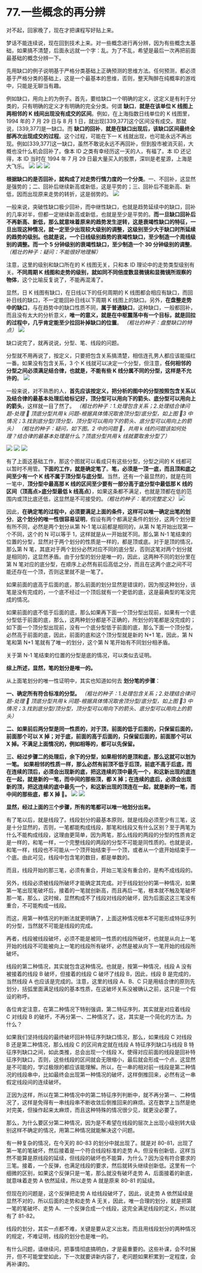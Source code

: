 # 77.一些概念的再分辨

对不起，回家晚了，现在才把课程写好贴上来。

梦话不能连续说，现在回到技术上来。对一些概念进行再分辨，因为有些概念太基础，如果搞不清楚，后面永远就一个字：乱。为了不乱，希望是最后一次再把前面最基础的概念分辨一下。

先用缺口的例子说明基于严格分类基础上正确预测的思维方法。任何预测，都必须基于严格分类的基础上，这是一个最基本的思维，否则，整天陶醉在纯概率的游戏中，只能是无聊当有趣。

例如缺口，用向上的为例子。首先，要给缺口一个明确的定义，这定义是有利于分类的，只有明确的定义才有明确的完全分类。何谓 **缺口**，**就是在该单位 K 线图上两相邻的 K 线间出现没有成交的区间**。例如，在上海指数日线单位的 K 线图里，1994 年的 7 月 29 日与 8 月 1 日，就出现[339,377]这个区间没有成交。那就说，[339,377]是一缺口。而 **缺口的回补**，**就是在缺口出现后，该缺口区间最终全部再次出现成交的过程**。这个过程，可能在下一 K 线就出现，也可能永远不再出现。例如[339,377]这一缺口，虽然不敢说永远不再回补，但到股市被消灭前，大概也没什么机会回补了。像本 ID 之类有幸经历这一天的人，有福了。本 ID 还记得，本 ID 当时在 1994 年 7 月 29 日最大量买入的股票，深圳是老星源，上海是大飞乐。
![](1.png)
![](2.png)
![](3.png)

**根据缺口的是否回补，就构成了对走势行情力度的一个分类**。一、不回补，这显然是强势的；二、回补后继续新高或新低，这是平势的；三、回补后不能新高、新低，因而出现原来走势的转折，这是弱势的。
![](4.png)

一般来说，突破性缺口极少回补，而中继性缺口，也就是趋势延续中的缺口，回补的几率对半，但都一定继续新高或新低，也就是至少是平势的。**而一旦缺口回补后不再新高、新低，那么就意味着原来的趋势发生逆转，这是衰竭性缺口的特征，一旦出现这种情况，就一定至少出现较大级别的调整，这级别至少大于缺口时所延续的趋势的级别。也就是说，一个日线级别趋势的衰竭性缺口，至少制造一个周线级别的调整。而一个 5 分钟级别的衰竭性缺口，至少制造一个 30 分钟级别的调整**。_（粗壮的种子：疑问：不能很好地理解）_

注意，这里的级别和缺口所在的 K 线图无关，只和本 ID 理论中的走势类型级别有关。**不同周期 K 线图和走势的级别，就如同不同倍度数显微镜和显微镜所观察的物体**，这个比喻反复说了，不能再混淆了。

显然，日 K 线图有缺口，在日线以下的任何周期的 K 线图都会相应有缺口，而回补日线的缺口，不一定能回补日线以下周期 K 线图上的缺口。另外，**在盘整走势中的缺口**，与在趋势中的缺口性质不同，**属于普通缺口**，这种缺口，一般都回补，而且没有太大的分析意义，**唯一的意义，就是在中枢震荡中有一个目标，就是回拉的过程中，几乎肯定能至少拉回补掉缺口的位置**。
_（粗壮的种子：盘整缺口的特点）_
![](5.png)

缺口说完了，就再说说，分型、笔、线段的问题。

分型就不用再说了，按定义，只要把包含关系搞清楚，相信连孔男人都应该能描红一番。如果没有包含关系，3 个 K 线就可以决定一个分型，但注意，**任何相邻的分型之间必须满足结合律，也就是，不能有些 K 线分属不同的分型，这样是不允许的**。
![](6.png)

一般来说，对不熟悉的人，**首先应该按定义，把分析的图中的分型按照包含关系以及结合律的最基本处理后给标记好，顶分型可以用向下的箭头、底分型可以用向上的箭头**，这样就一目了然了。
_（粗壮的种子：1.处理包含关系；2.处理结合律问题-处理  顶底分型共用 k 问题-根据具体情况取舍顶分型/底分型，如上图 3 中情况；3.找到底分型/顶分型，顶分型可以用向下的箭头、底分型可以用向上的箭头）_
_（粗壮的种子：疑问，如下图。2 中的问题 ，共用 k 线的问题该如何处理？结合律的最基本处理是什么？顶底分型共用 k 线就要取舍分型了）_

![](10.png)
![](7.png)
![](8.png)

有了上面这基础工作，那这个图就可以看成只有这些分型，分型之间的 K 线都可以暂时不用管。**下面的工作，就是确定笔了**。**笔，必须是一顶一底，而且顶和底之间至少有一个 K 线不属于顶分型与底分型**。当然，还有一个最显然的，就是在同一笔中，**顶分型中最高那 K 线的区间至少要有一部分高于底分型中最低那 K 线的区间（顶高点>底分型最低 k 线高点）**，如果这条都不满足，也就是顶都在低的范围内或顶比底还低，这显然是不可接受的。_（粗壮的种子：笔的完整定义）_
![](9.png)

因此，**在确定笔的过程中，必须要满足上面的条件，这样可以唯一确定出笔的划分**。**这个划分的唯一性很容易证明**，假设有两个都满足条件的划分，这两个划分要有所不同，必然是两个划分从第 N-1 笔以前都是相同的，从第 N 笔开始出现第一个不同，这个的 N 可以等于 1，这样就是从一开始就不同。那么第 N-1 笔结束的位置的分型，显然对于两个划分的性质是一样的，都是顶或底。对于是顶的情况，那么第 N 笔，其底对于两个划分必然对应不同的底分型，否则这笔对两个划分就是相同的，这显然矛盾。由于分型的划分是唯一的，因此，这两种不同的划分里在第 N 笔对应的底分型，在顺序上必然有前后高低之分，而且在这两个底之间不可能还存在一个顶，否则这里就不是一笔了。

如果前面的底高于后面的底，那么前面的划分显然是错误的，因为按这种划分，该笔是没有完成的，一个底不经过一个顶后就有一个更低的底，这是最典型的笔没完成的情况。

如果前面的底不低于后面的底，那么如果再下面一个顶分型出现前，如果有一个底分型低于前面的底，那么，这两种划分都是不正确的，所划分的笔都是没完成的；如下面一个顶分型出现前，没有一个底分型低于前面的底，那么下面一个顶分型，必然高于前面的底，因此，前面的底和这个顶分型就是新的 N+1 笔，因此，第 N 笔和第 N+1 笔就有了唯一的划分，这个第 N 笔开始有不同划分相矛盾。

关于第 N-1 笔结束的位置的分型是底的情况，可以类似去证明。

**综上所述，显然，笔的划分是唯一的。**

从上面笔划分的唯一性证明中，其实也知道如何去 **划分笔的步骤**：

**一、确定所有符合标准的分型。**
_（粗壮的种子：1.处理包含关系；2.处理结合律问题-处理  顶底分型共用 k 问题-根据具体情况取舍顶分型/底分型，如上图 3 中情况；3.找到底分型/顶分型，顶分型可以用向下的箭头、底分型可以用向上的箭头）_

**二、如果前后两分型是同一性质的，对于顶，前面的低于后面的，只保留后面的，前面那个可以 X 掉；对于底，前面的高于后面的，只保留后面的，前面那个可以 X 掉。不满足上面情况的，例如相等的，都可以先保留。**

**三、经过步骤二的处理后，余下的分型，如果相邻的是顶和底，那么这就可以划为一笔。**
**如果相邻的性质一样，那么必然有前顶不低于后顶，前底不高于后底，而在连续的顶后，必须会出现新的底，把这连续的顶中最先一个，和这新出现的底连在一起，就是新的一笔，而中间的那些顶，都 X 掉；在连续的底后，必须会出现新的顶，把这连续的底中最先一个，和这新出现的顶连在一起，就是新的一笔，而中间的那些底，都 X 掉 。**
![](7.png)
![](8.png)

**显然，经过上面的三个步骤，所有的笔都可以唯一地划分出来。**

有了笔以后，就是线段了。线段划分的最基本原则，就是线段必须至少有三笔，这是十分显然的，否则，一笔都能构成线段，那笔和线段又有什么区别？至于两笔为什么不能构成线段，这理由更简单，因为两笔，那么线段的两段的分型的性质肯定是一样的，和笔一样，一个完整线段的两段的分型不可能是同性质的。也就是说，和笔一样，线段也不可能从一个顶开始结束于一个顶，或者从一个底开始结束于一个底。由此可见，线段中包含笔的数目，都是单数的。

而且，线段开始的那三笔，必须有重合，开始三笔没有重合的，是构不成线段的。

另外，线段必须被线段所破坏才能确定其完成。对于线段划分的第一种情况，如果第一笔出现笔破坏后，接着的一笔就创新高，而且再后一笔，根本就不触及笔破坏那一笔，那么，这时候，显然构成不了线段对线段的破坏，因为后面这这三笔没有重合，不可能构成一线段。

而这，用第一种情况的判断法就更明确了，上面这种情况根本不可能形成特征序列的分型，当然就不可能是线段的完成。

再者，线段被线段破坏，必须不能是被同一性质的线段所破坏，也就是从向上一笔开始的线段不可能被向上一笔的线段所有破坏，必然是被从向下一笔开始的线段所破坏。

线段的第二种情况，其实就包含这种情况。也就是，按第一种情况，线段 A 没有被接着的线段 B 破坏，但接着的线段 C 破坏了线段 B，因此，线段 B 是完成的，当然线段 A 也应该是完成的。注意，这里的线段 A、B、C 只是用结合律的原则先划分，括弧里面满足线段的基本性质，在这破坏关系没被确认之前，这只是一个假设的称呼。

各位肯定注意，在第二种情况下特别强调，第二特征序列，其实就是对应着线段 C 对线段 B 的破坏，不再分第一、二种情况了。这，其实是一个简化的方法。为什么？

如果我们坚持线段的最终破坏回补特征序列缺口情况，那么，如果线段 C 对线段 B 还是第二种情况，那么线段 C 的区间肯定就在线段 A 特征序列缺口与线段 B 特征序列缺口之间，如此类推，总会出现一个线段 X，使得对应前面的线段是回补特征序列缺口，否则，这些线段的区间就会无限缩小，最后就会形成一个点，这显然是不可能的，学过极限的都应该能理解。所以，在一串的相对前一线段是第二种情况的线段串中，比如最终会出现第一种情况的破坏，这样倒推回来，必然有这一串假定线段间的连续破坏。

正因为这样，所以在第二种情况中的第二特征序列判断中，就不再分第一、二种情况了，这样是免得有一串线段串不断收敛后倒推回来的麻烦。这在数学上当然是绝对完美，但操作起来太麻烦，而且这种特殊的情况很少见，就更没必要了。

那么，为什么要区分第二种情况，因为是不希望在线段的层次上出现小级别转大级别这样不确定的情况，用第二种情况就能解决这个问题。

有一种复杂的情况，在今天的 80-83 的划分中就出现了。就是对 80-81，出现了第一笔的笔破坏，然后接着是一个符合线段标准的走势 A，但没有创新低，这样当然不能算是原线段的延续，但线段的破坏也不能算，为什么？因为没有符合要求的三笔。接着，一个反弹，也满足线段的要求，然后就转头继续创新低。这里有一个细微的区别，如果这个反弹只是一笔，那么就没有破坏走势 A，后面接着的新底，就意味着走势 A 依然延续，所以走势 A 就是原来 80-81 的延续。

但现在的问题是，这个反弹把走势 A 给线段破坏了，因此，说走势 A 依然延续是显然不对的，所以后面的走势和走势 A 无关，因此，唯一合理的划分，就是把第一笔的笔破坏、走势 A、一个反弹合成一个线段，这完全满足线段的定义，所以就有了 81-82。

线段的划分，其实一点都不难，关键是要从定义出发。而且用线段划分的两种情况的规定，不难证明，线段的划分也是唯一的。

有什么问题，请继续问，把事情彻底搞明白，才是最重要的。这些补课，会不时展开，但不可能堂堂如此，下一次就要讲新内容了，老问题如果积累到一定程度，会再补课的。
